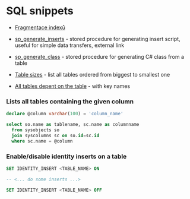 # SQL snippets

* [Fragmentace indexů](index-fragmentation.md) 

* [sp_generate_inserts](https://github.com/lambacck/generate_inserts) - stored procedure for generating insert script, useful for simple data transfers, external link

* [sp_generate_class](sp_generate_class.sql) - stored procedure for generating C# class from a table

* [Table sizes](table-sizes.sql) - list all tables ordered from biggest to smallest one

* [All tables depent on the table](all-tables-depent-on-the-table.sql) - with key names

  

### Lists  all tables containing the given column

```sql
declare @column varchar(100) = 'column_name'

select so.name as tablename, sc.name as columnname
  from sysobjects so
  join syscolumns sc on so.id=sc.id
  where sc.name = @column
```



### Enable/disable identity inserts on a table

```sql
SET IDENTITY_INSERT <TABLE_NAME> ON

-- <... do some inserts ...>

SET IDENTITY_INSERT <TABLE_NAME> OFF
```

